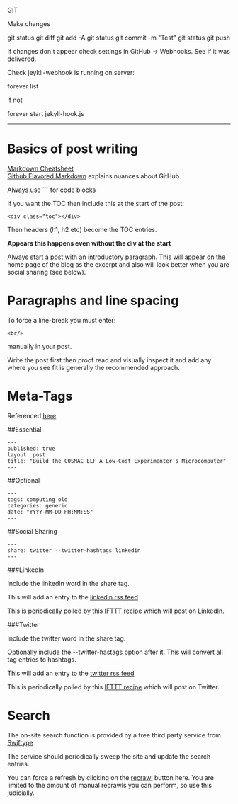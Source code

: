 GIT

Make changes

git status
git diff
git add -A
git status
git commit -m "Test"
git status
git push

If changes don't appear check settings in GitHub -> Webhooks. See if it was delivered.

Check jeykll-webhook is running on server:

forever list

if not

forever start jekyll-hook.js

------

# Basics of post writing

[Markdown Cheatsheet](https://github.com/adam-p/markdown-here/wiki/Markdown-Cheatsheet)<br/>
[Github Flavored Markdown](https://help.github.com/articles/writing-on-github/) explains nuances about GitHub.

Always use ``` for code blocks

If you want the TOC then include this at the start of the post:

`<div class="toc"></div>`

Then headers (h1, h2 etc) become the TOC entries.

**Appears this happens even without the div at the start**

Always start a post with an introductory paragraph. This will appear on the home page of the blog as the excerpt and also will look better when you are social sharing (see below).


# Paragraphs and line spacing

To force a line-break you must enter:

`<br/>`

manually in your post.

Write the post first then proof read and visually inspect it and add any where you see fit is generally the recommended approach.


# Meta-Tags

Referenced [here](http://jekyllrb.com/docs/frontmatter/)

##Essential

```
---
published: true
layout: post
title: "Build The COSMAC ELF A Low-Cost Experimenter’s Microcomputer"
---
```

##Optional

```
---
tags: computing old
categories: generic
date: "YYYY-MM-DD HH:MM:SS"
---
```

##Social Sharing

```
---
share: twitter --twitter-hashtags linkedin
---
```

###LinkedIn

Include the linkedin word in the share tag.

This will add an entry to the [linkedin rss feed](http://stevensenior.co.uk/social-feeds/linkedin.xml)

This is periodically polled by this [IFTTT recipe](https://ifttt.com/myrecipes/personal/32495441) which will post on LinkedIn.


###Twitter

Include the twitter word in the share tag.

Optionally include the --twitter-hastags option after it. This will convert all tag entries to hashtags.

This will add an entry to the [twitter rss feed](http://stevensenior.co.uk/social-feeds/twitter.xml)

This is periodically polled by this [IFTTT recipe](https://ifttt.com/myrecipes/personal/32351145) which will post on Twitter.


# Search

The on-site search function is provided by a free third party service from [Swiftype](https://swiftype.com/)

The service should periodically sweep the site and update the search entries.

You can force a refresh by clicking on the [recrawl](https://swiftype.com/engines/stevensenior-dot-co-dot-uk/domains) button here. You are limited to the amount of manual recrawls you can perform, so use this judicially.

